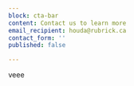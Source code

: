 ```yaml
---
block: cta-bar
content: Contact us to learn more
email_recipient: houda@rubrick.ca
contact_form: ''
published: false

---
```

veee